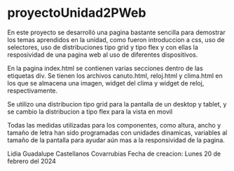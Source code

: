 # proyectoUnidad2PWeb

En este proyecto se desarrolló una pagina bastante sencilla para demostrar los temas aprendidos en la unidad, como fueron introduccion a css, uso de selectores, uso de distribuciones tipo grid y tipo flex y con ellas la resposividad de una pagina web al uso de diferentes dispositivos. 

En la pagina index.html se contienen varias secciones dentro de las etiquetas div. 
Se tienen los archivos canuto.html, reloj.html y clima.html en los que se almacena una imagen, widget del clima y widget de reloj, respectivamente. 

Se utilizo una distribucion tipo grid para la pantalla de un desktop y tablet, y se cambio la distribucion a tipo flex para la vista en movil

Todas las medidas utilizadas para los componentes, como altura, ancho y tamaño de letra han sido programadas con unidades dinamicas, variables al tamaño de la pantalla para ayudar aún mas a la responsividad de la pagina. 

Lidia Guadalupe Castellanos Covarrubias
Fecha de creacion: Lunes 20 de febrero del 2024
